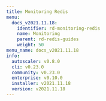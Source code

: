```yaml
---
title: Monitoring Redis
menu:
  docs_v2021.11.18:
    identifier: rd-monitoring-redis
    name: Monitoring
    parent: rd-redis-guides
    weight: 50
menu_name: docs_v2021.11.18
info:
  autoscaler: v0.8.0
  cli: v0.23.0
  community: v0.23.0
  enterprise: v0.10.0
  installer: v2021.11.18
  version: v2021.11.18
---
```


